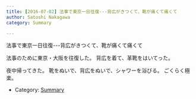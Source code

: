 ```yaml
---
title: [2016-07-02] 法事で東京一日往復---背広がきつくて、靴が痛くて痛くて
author: Satoshi Nakagawa
category: Summary

---
```


法事で東京一日往復---背広がきつくて、靴が痛くて痛くて

 法事のために東京・大阪を往復した。
背広を着て、革靴をはいてった。

 夜中帰ってきた。
靴をぬいで、背広をぬいで、シャワーを浴びる。
ごくらく極楽。

- Category: [Summary](https://merapano.github.io/categories.html#Summary)

